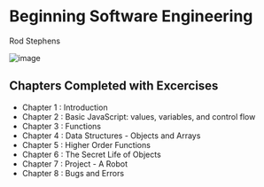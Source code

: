# Beginning Software Engineering
Rod Stephens

![image](https://m.media-amazon.com/images/I/51InjRPaF7L._AC_SY780_.jpg)

## Chapters Completed with Excercises

  - Chapter 1 : Introduction
  - Chapter 2 : Basic JavaScript: values, variables, and control flow
  - Chapter 3 : Functions
  - Chapter 4 : Data Structures - Objects and Arrays
  - Chapter 5 : Higher Order Functions
  - Chapter 6 : The Secret Life of Objects
  - Chapter 7 : Project - A Robot
  - Chapter 8 : Bugs and Errors